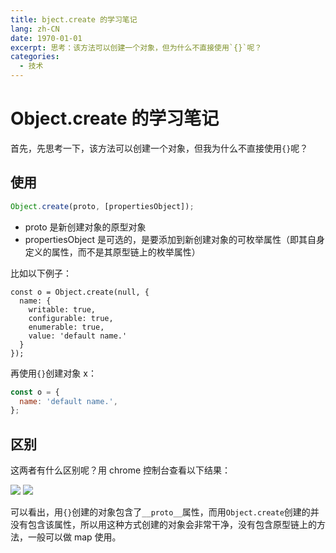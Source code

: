 ```yaml
---
title: bject.create 的学习笔记
lang: zh-CN
date: 1970-01-01
excerpt: 思考：该方法可以创建一个对象，但为什么不直接使用`{}`呢？
categories:
  - 技术
---
```


# Object.create 的学习笔记

首先，先思考一下，该方法可以创建一个对象，但我为什么不直接使用`{}`呢？

## 使用

```javascript
Object.create(proto, [propertiesObject]);
```

- proto 是新创建对象的原型对象
- propertiesObject 是可选的，是要添加到新创建对象的可枚举属性（即其自身定义的属性，而不是其原型链上的枚举属性）

比如以下例子：

```
const o = Object.create(null, {
  name: {
    writable: true,
    configurable: true,
    enumerable: true,
    value: 'default name.'
  }
});
```

再使用`{}`创建对象 x：

```javascript
const o = {
  name: 'default name.',
};
```

## 区别

这两者有什么区别呢？用 chrome 控制台查看以下结果：

![](https://narol-blog.oss-cn-beijing.aliyuncs.com/blog-img/202404261329457.png)
![](https://narol-blog.oss-cn-beijing.aliyuncs.com/blog-img/202404261329458.png)

可以看出，用`{}`创建的对象包含了`__proto__`属性，而用`Object.create`创建的并没有包含该属性，所以用这种方式创建的对象会非常干净，没有包含原型链上的方法，一般可以做 map 使用。
